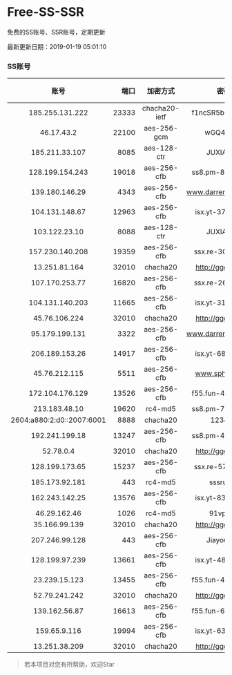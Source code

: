 # Free-SS-SSR

免费的SS账号、SSR账号，定期更新

最新更新日期：2019-01-19 05:01:10 

### SS账号
|账号|端口|加密方式|密码|更新时间|国家|
|:-----:|-----:|:----:|:----:|:----:|:----:|
|185.255.131.222|23333|chacha20-ietf|f1ncSR5blCaDUr0x|04:57:12|US|
|46.17.43.2|22100|aes-256-gcm|wGQ4vA7D|04:57:11|RU|
|185.211.33.107|8085|aes-128-ctr|JUXIANGE|04:57:11|US|
|128.199.154.243|19018|aes-256-cfb|ss8.pm-89274452|04:57:06|SG|
|139.180.146.29|4343|aes-256-cfb|www.darrenliuwei.com|04:57:13|SG|
|104.131.148.67|12963|aes-256-cfb|isx.yt-37879942|04:57:04|US|
|103.122.23.10|8088|aes-128-ctr|JUXIANGE|04:57:06|US|
|157.230.140.208|19359|aes-256-cfb|ssx.re-30161294|04:57:06|US|
|13.251.81.164|32010|chacha20|http://gggg.rocks|04:57:13|SG|
|107.170.253.77|16820|aes-256-cfb|ssx.re-26838025|04:57:05|US|
|104.131.140.203|11665|aes-256-cfb|isx.yt-31132230|04:57:05|US|
|45.76.106.224|32010|chacha20|http://gggg.rocks|04:57:12|JP|
|95.179.199.131|3322|aes-256-cfb|www.darrenliuwei.com|04:57:12|GB|
|206.189.153.26|14917|aes-256-cfb|isx.yt-68303138|04:57:06|SG|
|45.76.212.115|5511|aes-256-cfb|www.sphard.com|04:57:06|JP|
|172.104.176.129|13526|aes-256-cfb|f55.fun-49542459|04:57:06|SG|
|213.183.48.10|19620|rc4-md5|ss8.pm-75880062|04:57:05|RU|
|2604:a880:2:d0::2007:6001|8888|chacha20|123456|04:57:12|US|
|192.241.199.18|13247|aes-256-cfb|ss8.pm-46870031|04:57:05|US|
|52.78.0.4|32010|chacha20|http://gggg.rocks|04:57:12|KR|
|128.199.173.65|15237|aes-256-cfb|ssx.re-57317230|04:57:06|SG|
|185.173.92.181|443|rc4-md5|sssru.icu|04:57:13|RU|
|162.243.142.25|13576|aes-256-cfb|isx.yt-83051368|04:57:04|US|
|46.29.162.46|1026|rc4-md5|91vpn.cf|04:57:13|RU|
|35.166.99.139|32010|chacha20|http://gggg.rocks|04:57:12|US|
|207.246.99.128|443|aes-256-cfb|Jiayou123|04:57:11|US|
|128.199.97.239|13661|aes-256-cfb|isx.yt-48302540|04:57:06|SG|
|23.239.15.123|13455|aes-256-cfb|f55.fun-49892164|04:57:04|US|
|52.79.241.242|32010|chacha20|http://gggg.rocks|04:57:13|KR|
|139.162.56.87|16613|aes-256-cfb|f55.fun-60272244|04:57:06|SG|
|159.65.9.116|19994|aes-256-cfb|isx.yt-63625146|04:57:06|SG|
|13.251.38.209|32010|chacha20|http://gggg.rocks|04:57:07|SG|


> 若本项目对您有所帮助，欢迎Star